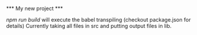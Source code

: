 *** My new project ***

*npm run build* will execute the babel transpiling (checkout package.json for details) Currently taking all files in src and putting output files in lib. 